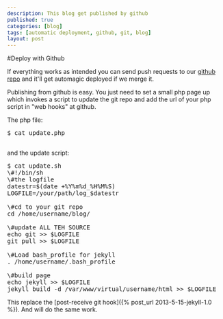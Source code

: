 ```yaml
---
description: This blog get published by github
published: true
categories: [blog]
tags: [automatic deployment, github, git, blog]
layout: post
---
```

#Deploy with Github

If everything works as intended you can send push requests to our [github repo](https://github.com/l33tsource/blog) and it'll get automagic deployed if we merge it.
 
Publishing from github is easy. You just need to set a small php page up which invokes a script to update the git repo and add the url of your php script in "web hooks" at github.
 
The php file:
<pre>
$ cat update.php  
<?php  
	shell_exec('./update.sh');  
?>   
</pre>
 
and the update script:
<pre>
$ cat update.sh 
\#!/bin/sh
\#the logfile
datestr=$(date +%Y%m%d_%H%M%S)
LOGFILE=/your/path/log_$datestr

\#cd to your git repo
cd /home/username/blog/

\#update ALL TEH SOURCE
echo git >> $LOGFILE
git pull >> $LOGFILE

\#Load bash_profile for jekyll
. /home/username/.bash_profile

\#build page
echo jekyll >> $LOGFILE
jekyll build -d /var/www/virtual/username/html >> $LOGFILE
</pre>
 
This replace the [post-receive git hook]({% post_url 2013-5-15-jekyll-1.0 %}). And will do the same work.
